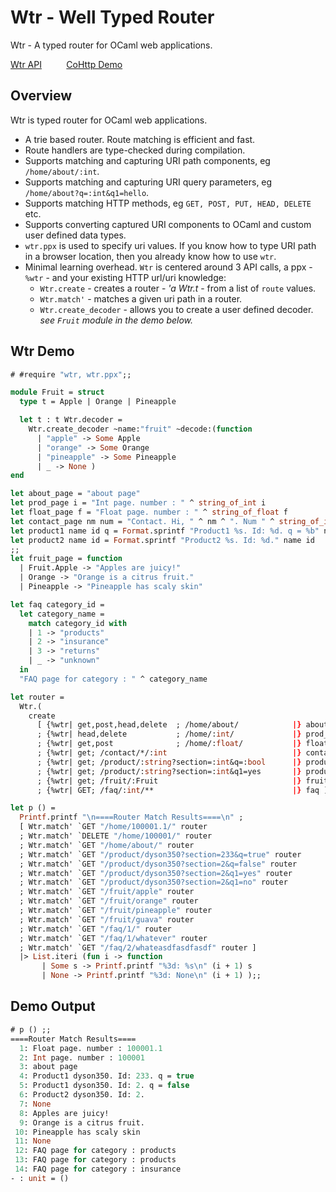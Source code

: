 # Wtr - Well Typed Router 

Wtr - A typed router for OCaml web applications.

[Wtr API](https://lemaetech.co.uk/wtr/wtr/Wtr/index.html)&nbsp; &nbsp; &nbsp; &nbsp; &nbsp; [CoHttp Demo](https://github.com/lemaetech/wtr/blob/main/examples/cohttp.ml)

## Overview 

Wtr is typed router for OCaml web applications. 

- A trie based router. Route matching is efficient and fast.
- Route handlers are type-checked during compilation.
- Supports matching and capturing URI path components, eg `/home/about/:int`.
- Supports matching and capturing URI query parameters, eg `/home/about?q=:int&q1=hello`.
- Supports matching HTTP methods, eg `GET, POST, PUT, HEAD, DELETE` etc.
- Supports converting captured URI components to OCaml and custom user defined data types.
- `wtr.ppx` is used to specify uri values. If you know how to type URI path in a browser location, then you already know how to use `wtr`.
- Minimal learning overhead. `Wtr` is centered around 3 API calls, a ppx -`%wtr` - and your existing HTTP url/uri knowledge:
  - `Wtr.create` - creates a router - *'a Wtr.t* - from a list of `route` values.
  - `Wtr.match'` - matches a given uri path in a router.
  - `Wtr.create_decoder` - allows you to create a user defined decoder. *see `Fruit` module in the demo below.*

## Wtr Demo

```ocaml
# #require "wtr, wtr.ppx";;
```

```ocaml
module Fruit = struct
  type t = Apple | Orange | Pineapple

  let t : t Wtr.decoder =
    Wtr.create_decoder ~name:"fruit" ~decode:(function
      | "apple" -> Some Apple
      | "orange" -> Some Orange
      | "pineapple" -> Some Pineapple
      | _ -> None )
end

let about_page = "about page"
let prod_page i = "Int page. number : " ^ string_of_int i
let float_page f = "Float page. number : " ^ string_of_float f
let contact_page nm num = "Contact. Hi, " ^ nm ^ ". Num " ^ string_of_int num
let product1 name id q = Format.sprintf "Product1 %s. Id: %d. q = %b" name id q
let product2 name id = Format.sprintf "Product2 %s. Id: %d." name id
;;
let fruit_page = function
  | Fruit.Apple -> "Apples are juicy!"
  | Orange -> "Orange is a citrus fruit."
  | Pineapple -> "Pineapple has scaly skin"

let faq category_id =
  let category_name =
    match category_id with
    | 1 -> "products"
    | 2 -> "insurance"
    | 3 -> "returns"
    | _ -> "unknown"
  in
  "FAQ page for category : " ^ category_name

let router =
  Wtr.(
    create
      [ {%wtr| get,post,head,delete  ; /home/about/            |} about_page
      ; {%wtr| head,delete           ; /home/:int/             |} prod_page
      ; {%wtr| get,post              ; /home/:float/           |} float_page
      ; {%wtr| get; /contact/*/:int                            |} contact_page
      ; {%wtr| get; /product/:string?section=:int&q=:bool      |} product1
      ; {%wtr| get; /product/:string?section=:int&q1=yes       |} product2
      ; {%wtr| get; /fruit/:Fruit                              |} fruit_page
      ; {%wtr| GET; /faq/:int/**                               |} faq ])

let p () = 
  Printf.printf "\n====Router Match Results====\n" ;
  [ Wtr.match' `GET "/home/100001.1/" router
  ; Wtr.match' `DELETE "/home/100001/" router
  ; Wtr.match' `GET "/home/about/" router
  ; Wtr.match' `GET "/product/dyson350?section=233&q=true" router
  ; Wtr.match' `GET "/product/dyson350?section=2&q=false" router
  ; Wtr.match' `GET "/product/dyson350?section=2&q1=yes" router
  ; Wtr.match' `GET "/product/dyson350?section=2&q1=no" router
  ; Wtr.match' `GET "/fruit/apple" router
  ; Wtr.match' `GET "/fruit/orange" router
  ; Wtr.match' `GET "/fruit/pineapple" router
  ; Wtr.match' `GET "/fruit/guava" router
  ; Wtr.match' `GET "/faq/1/" router
  ; Wtr.match' `GET "/faq/1/whatever" router
  ; Wtr.match' `GET "/faq/2/whateasdfasdfasdf" router ]
  |> List.iteri (fun i -> function
       | Some s -> Printf.printf "%3d: %s\n" (i + 1) s
       | None -> Printf.printf "%3d: None\n" (i + 1) );;
```

## Demo Output

```ocaml
# p () ;;
====Router Match Results====
  1: Float page. number : 100001.1
  2: Int page. number : 100001
  3: about page
  4: Product1 dyson350. Id: 233. q = true
  5: Product1 dyson350. Id: 2. q = false
  6: Product2 dyson350. Id: 2.
  7: None
  8: Apples are juicy!
  9: Orange is a citrus fruit.
 10: Pineapple has scaly skin
 11: None
 12: FAQ page for category : products
 13: FAQ page for category : products
 14: FAQ page for category : insurance
- : unit = ()
```
